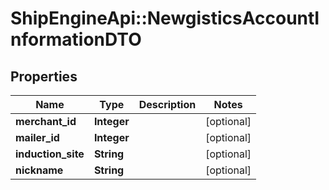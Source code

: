 # ShipEngineApi::NewgisticsAccountInformationDTO

## Properties
Name | Type | Description | Notes
------------ | ------------- | ------------- | -------------
**merchant_id** | **Integer** |  | [optional] 
**mailer_id** | **Integer** |  | [optional] 
**induction_site** | **String** |  | [optional] 
**nickname** | **String** |  | [optional] 


